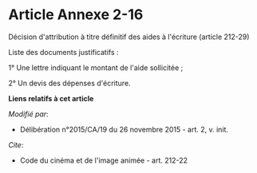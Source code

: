 # Article Annexe 2-16

Décision d'attribution à titre définitif des aides à l'écriture (article 212-29) 

Liste des documents justificatifs : 

1° Une lettre indiquant le montant de l'aide sollicitée ; 

2° Un devis des dépenses d'écriture.

**Liens relatifs à cet article**

_Modifié par_:

  - Délibération n°2015/CA/19 du 26 novembre 2015 - art. 2, v. init.

_Cite_:

  - Code du cinéma et de l'image animée - art. 212-22

